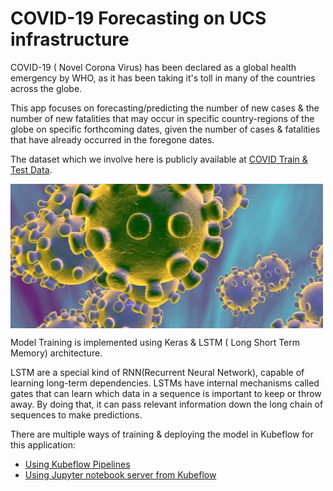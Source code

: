 # COVID-19 Forecasting on UCS infrastructure


COVID-19 ( Novel Corona Virus) has been declared as a global health emergency by WHO, 
as it has been taking it's toll in many of the countries across the globe.  

This app focuses on forecasting/predicting the number of new cases & the number of new 
fatalities that may occur in specific country-regions of the globe on specific forthcoming dates,
given the number of cases & fatalities that have already occurred in the foregone dates.

The dataset which we involve here is publicly available at [COVID Train & Test Data](https://www.kaggle.com/c/covid19-global-forecasting-week-4/data).


<img src="./pictures/corona_virus.jpg" width="500" align="middle"/>

Model Training is implemented using Keras & LSTM ( Long Short Term Memory) architecture.

LSTM are a special kind of RNN(Recurrent Neural Network), capable of learning long-term dependencies.
LSTMs have internal mechanisms called gates that can learn which data in a sequence is important to 
keep or throw away. By doing that, it can pass relevant information down the long chain of sequences 
to make predictions.


There are multiple ways of training & deploying the model in Kubeflow for this application:
  - [Using Kubeflow Pipelines](./pipelines)
  - [Using Jupyter notebook server from Kubeflow](./notebook)
